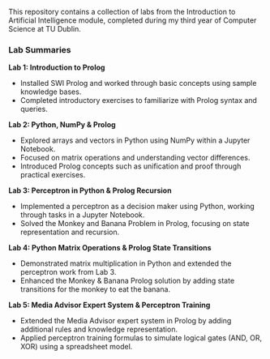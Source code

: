 This repository contains a collection of labs from the Introduction to Artificial Intelligence module, completed during my third year of Computer Science at TU Dublin.

### Lab Summaries

**Lab 1: Introduction to Prolog**  
- Installed SWI Prolog and worked through basic concepts using sample knowledge bases.  
- Completed introductory exercises to familiarize with Prolog syntax and queries.

**Lab 2: Python, NumPy & Prolog**  
- Explored arrays and vectors in Python using NumPy within a Jupyter Notebook.  
- Focused on matrix operations and understanding vector differences.  
- Introduced Prolog concepts such as unification and proof through practical exercises.

**Lab 3: Perceptron in Python & Prolog Recursion**  
- Implemented a perceptron as a decision maker using Python, working through tasks in a Jupyter Notebook.  
- Solved the Monkey and Banana Problem in Prolog, focusing on state representation and recursion.

**Lab 4: Python Matrix Operations & Prolog State Transitions**  
- Demonstrated matrix multiplication in Python and extended the perceptron work from Lab 3.  
- Enhanced the Monkey & Banana Prolog solution by adding state transitions for the monkey to eat the banana.

**Lab 5: Media Advisor Expert System & Perceptron Training**  
- Extended the Media Advisor expert system in Prolog by adding additional rules and knowledge representation.  
- Applied perceptron training formulas to simulate logical gates (AND, OR, XOR) using a spreadsheet model.